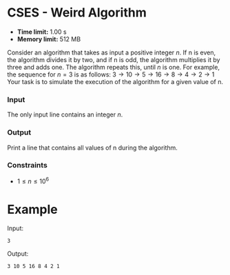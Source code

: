 # CSES \- Weird Algorithm

* **Time limit:** 1\.00 s
* **Memory limit:** 512 MB

Consider an algorithm that takes as input a positive integer $n$. If n is even, the algorithm divides it by two, and if n is odd, the algorithm multiplies it by three and adds one. The algorithm repeats this, until $n$ is one. For example, the sequence for $n=3$ is as follows:
$3 \rightarrow 10 \rightarrow 5 \rightarrow 16 \rightarrow 8 \rightarrow 4 \rightarrow 2 \rightarrow 1$
Your task is to simulate the execution of the algorithm for a given value of n.




### Input

The only input line contains an integer $n$.

### Output

Print a line that contains all values of n during the algorithm.

### Constraints

* $1 \le n \le 10^6$

Example
=======

Input:

```
3

```

Output:

```
3 10 5 16 8 4 2 1

```
